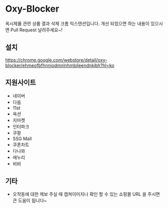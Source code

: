 # Oxy-Blocker
옥시제품 관련 상품 결과 삭제 크롬 익스텐션입니다.
개선 되었으면 하는 내용이 있으시면 Pull Request 날려주세요~!

## 설치
https://chrome.google.com/webstore/detail/oxy-blocker/ehmeofbfhnniodmnlnhmbjleendnkjbh?hl=ko

## 지원사이트
* 네이버
* 다음
* 11st
* 옥션
* 지마켓
* 인터파크
* 쿠팡
* SSG Mall
* 쿠폰차트
* 다나와
* 에누리
* 비비

## 기타
* 오작동에 대한 제보 주실 때 캡쳐이미지나 확인 할 수 있는 쇼핑몰 URL 을 주시면 큰 도움이 됩니다~
